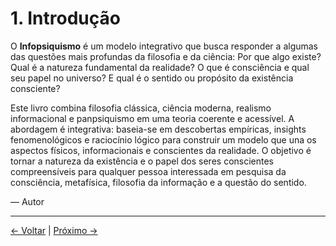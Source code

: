# 1. Introdução

O **Infopsiquismo** é um modelo integrativo que busca responder a algumas das questões mais profundas da filosofia e da ciência: Por que algo existe? Qual é a natureza fundamental da realidade? O que é consciência e qual seu papel no universo? E qual é o sentido ou propósito da existência consciente?

Este livro combina filosofia clássica, ciência moderna, realismo informacional e panpsiquismo em uma teoria coerente e acessível. A abordagem é integrativa: baseia-se em descobertas empíricas, insights fenomenológicos e raciocínio lógico para construir um modelo que una os aspectos físicos, informacionais e conscientes da realidade. O objetivo é tornar a natureza da existência e o papel dos seres conscientes compreensíveis para qualquer pessoa interessada em pesquisa da consciência, metafísica, filosofia da informação e a questão do sentido.

— Autor

---
<div class="navigation-links">
<a href="00_Índice.md" class="nav-link prev-link">← Voltar</a> | <a href="02_A_Questão_da_Existência.md" class="nav-link next-link">Próximo →</a>
</div>
